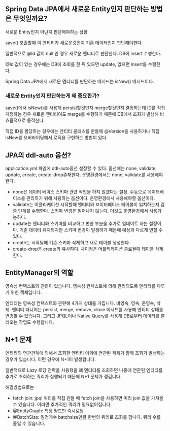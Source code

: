 ## Spring Data JPA에서 새로운 Entity인지 판단하는 방법은 무엇일까요?

새로운 Entity인지 아닌지 판단해야하는 상황

save() 호출할때 이 엔티티가 새로운것인지 기존 데이터인지 판단해야한다.

일반적으로 @Id 값이 null 인 경우 새로운 엔티티로 판단한다. DB에 insert 수행한다.

@Id 값이 있는 경우에는 DB에 조회를 한 뒤 있으면 update, 없으면 insert를 수행한다.

Spring Data JPA에서 새로운 엔티티를 판단하는 메서드는 isNew() 메서드이다.

### 새로운 Entity인지 판단하는게 왜 중요한가?

save()에서 isNew()를 사용해 persist할것인지 merge할것인지 결정하는데 ID를 직접 지정하는 경우 새로운 엔티티여도 merge를 수행하기 때문에 DB에서 조회가 발생해 비효율적으로 동작한다.

직접 ID를 할당하는 경우에는 엔티티 클래스를 만들때 @Version을 사용하거나 직접 isNew를 오버라이딩해서 로직을 구현하는 방법이 있다.

## JPA의 ddl-auto 옵션?
application.yml 파일에 ddl-auto옵션 설정할 수 있다. 옵션에는 none, validate, update, create, create-drop존재한다. 운영환경에서는 none, validate를 사용해야한다.

- none은 데이터 베이스 스키마 관련 작업을 하지 않겠다는 설정. 수동으로 데이터베이스를 관리하기 위해 사용하는 옵션이다. 운영환경에서 사용해야할 옵션이다.
- validate는 어플리케이션 시작할때 엔티티와 ㅉ이터베이스 테이블이 일치하는지 검증 단계를 수행한다. 스키마 변경은 일어나지 않는다. 이것도 운영환경에서 사용가능하다.
- update는 엔티티와 스키마를 비교하고 변한 부분을 추가로 업데이트 하는 설정이다. 기존 데이터 유지되지만 스키마 변경이 발생하기 때문에 예상과 다르게 변할 수 있다.
- create는 시작될때 기존 스키마 삭제하고 새로 테이블 생성한다.
- create-drop은 create와 유사하다. 차이점은 어플리케이션 종료될때 테이블 삭제한다.

## EntityManager의 역할
영속성 컨텍스트와 관련이 있습니다. 영속성 컨텍스트에 의해 관리되도록 엔티티를 다루기 위한 객체입니다.

엔티티는 영속성 컨텍스트와 관련해 4가지 상태를 가집니다. 비영속, 영속, 준영속, 삭제. 엔티티 매니저는 persist, merge, remove, close 메서드를 사용해 엔티티 상태를 변경할 수 있습니다. 그리고 JPQL이나 Native Query를 사용해 DB로부터 데이터를 불러오는 작업도 수행합니다.

## N+1 문제
엔티티의 연관관계에 의해서 조회한 엔티티 이외에 연관된 객체가 함께 조회가 발생하는 경우가 있습니다. 이런 경우에 N+1이 발생합니다.

일반적으로 Lazy 로딩 전략을 사용했을 떄 엔티티를 조회하면 나중에 연관된 엔티티를 추가로 조회하는 쿼리가 실행되기 때문에 N+1 문제가 생깁니다.

해결방법으로는
- fetch join: jpql 쿼리를 직접 만들 때 fetch join을 사용하면 미리 join 값을 가져올 수 있습니다. 이러면 추가적인 쿼리가 필요없어집니다.
- @EntityGraph: 특정 필드만 즉시로딩
- @BatchSize: 일정개수 batchsize만큼 한번의 쿼리로 조회를 합니다. 쿼리 수를 줄일 수 있습니다.
